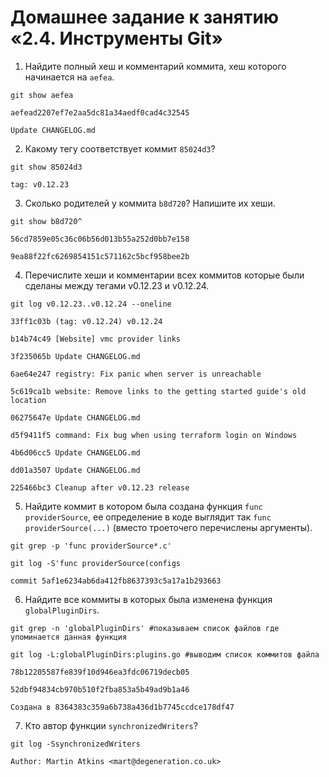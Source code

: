 # Домашнее задание к занятию «2.4. Инструменты Git»

1. Найдите полный хеш и комментарий коммита, хеш которого начинается на ```aefea```.

```
git show aefea
```

```
aefead2207ef7e2aa5dc81a34aedf0cad4c32545

Update CHANGELOG.md
```

2. Какому тегу соответствует коммит ```85024d3```?

```
git show 85024d3
```

```
tag: v0.12.23
```

3. Сколько родителей у коммита ```b8d720```? Напишите их хеши.

```
git show b8d720^
```

```
56cd7859e05c36c06b56d013b55a252d0bb7e158

9ea88f22fc6269854151c571162c5bcf958bee2b
```

4. Перечислите хеши и комментарии всех коммитов которые были сделаны между тегами v0.12.23 и v0.12.24.

```
git log v0.12.23..v0.12.24 --oneline
```

```
33ff1c03b (tag: v0.12.24) v0.12.24

b14b74c49 [Website] vmc provider links

3f235065b Update CHANGELOG.md

6ae64e247 registry: Fix panic when server is unreachable

5c619ca1b website: Remove links to the getting started guide's old location

06275647e Update CHANGELOG.md

d5f9411f5 command: Fix bug when using terraform login on Windows

4b6d06cc5 Update CHANGELOG.md

dd01a3507 Update CHANGELOG.md

225466bc3 Cleanup after v0.12.23 release
```

5. Найдите коммит в котором была создана функция ```func providerSource```, ее определение в коде выглядит так ```func providerSource(...)``` (вместо троеточего перечислены аргументы).

```
git grep -p 'func providerSource*.c'

git log -S'func providerSource(configs
```

```
commit 5af1e6234ab6da412fb8637393c5a17a1b293663
```

6. Найдите все коммиты в которых была изменена функция ```globalPluginDirs```.

```
git grep -n 'globalPluginDirs' #показываем список файлов где упоминается данная функция

git log -L:globalPluginDirs:plugins.go #выводим список коммитов файла 
```

```
78b12205587fe839f10d946ea3fdc06719decb05

52dbf94834cb970b510f2fba853a5b49ad9b1a46

Создана в 8364383c359a6b738a436d1b7745ccdce178df47
```

7. Кто автор функции ```synchronizedWriters```?

```
git log -SsynchronizedWriters
```

```
Author: Martin Atkins <mart@degeneration.co.uk>
```
